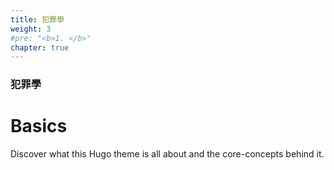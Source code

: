 ```yaml
---
title: 犯罪學
weight: 3
#pre: "<b>1. </b>"
chapter: true
---
```


### 犯罪學

# Basics

Discover what this Hugo theme is all about and the core-concepts behind it.
